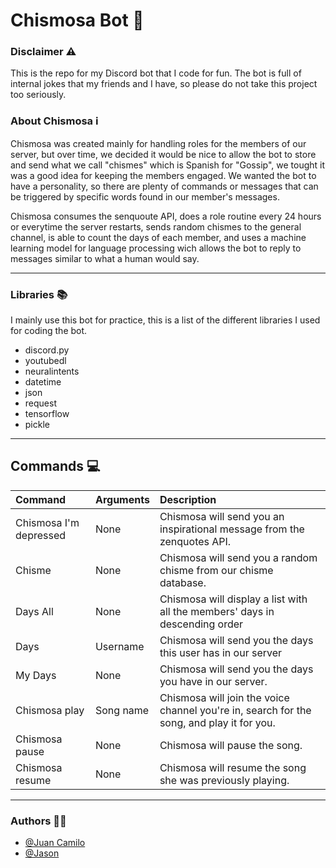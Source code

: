 # Chismosa Bot 🤖


### Disclaimer ⚠️
This is the repo for my Discord bot that I code for fun. The bot is full of internal jokes that my friends and I have, so please do not take this project too seriously.

### About Chismosa ℹ️

<p>Chismosa was created mainly for handling roles for the members of our server, but over time, we decided it would be nice to allow the bot to store and send what we call "chismes" which is Spanish for "Gossip", we tought it was a good idea for keeping the members engaged. We wanted the bot to have a personality, so there are plenty of commands or messages that can be triggered by specific words found in our member's messages.</p>

<p>Chismosa consumes the senquoute API, does a role routine every 24 hours or everytime the server restarts, sends random chismes to the general channel, is able to count the days of each member, and uses a machine learning model for language processing wich allows the bot to reply to messages similar to what a human would say. </p>

---

### Libraries 📚

I mainly use this bot for practice, this is a list of the different libraries I used for coding the bot.

- discord.py
- youtubedl
- neuralintents
- datetime
- json
- request
- tensorflow
- pickle

---

## Commands 💻

| Command     | Arguments   | Description   |
| :---        | :---        | :---          |
|Chismosa I'm depressed | None | Chismosa will send you an inspirational message from the zenquotes API. |
| Chisme | None | Chismosa will send you a random chisme from our chisme database.|
| Days All | None | Chismosa will display a list with all the members' days in descending order |
| Days | Username | Chismosa will send you the days this user has in our server|
| My Days | None | Chismosa will send you the days you have in our server.
| Chismosa play | Song name | Chismosa will join the voice channel you're in, search for the song, and play it for you. |
| Chismosa pause | None | Chismosa will pause the song. |
| Chismosa resume | None | Chismosa will resume the song she was previously playing. |

---

### Authors 🧑‍💻

- [@Juan Camilo](https://github.com/Juansu01)
- [@Jason](https://github.com/jlucero805)
